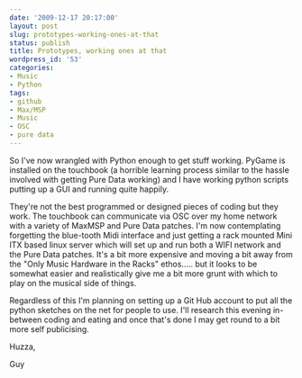 ```yaml
---
date: '2009-12-17 20:17:00'
layout: post
slug: prototypes-working-ones-at-that
status: publish
title: Prototypes, working ones at that
wordpress_id: '53'
categories:
- Music
- Python
tags:
- github
- Max/MSP
- Music
- OSC
- pure data
---
```


So I've now wrangled with Python enough to get stuff working. PyGame is installed on the touchbook (a horrible learning process similar to the hassle involved with getting Pure Data working) and I have working python scripts putting up a GUI and running quite happily.

They're not the best programmed or designed pieces of coding but they work. The touchbook can communicate via OSC over my home network with a variety of MaxMSP and Pure Data patches. I'm now contemplating forgetting the blue-tooth Midi interface and just getting a rack mounted Mini ITX based linux server which will set up and run both a WIFI network and the Pure Data patches. It's a bit more expensive and moving a bit away from the "Only Music Hardware in the Racks" ethos..... but it looks to be somewhat easier and realistically give me a bit more grunt with which to play on the musical side of things.

Regardless of this I'm planning on setting up a Git Hub account to put all the python sketches on the net for people to use. I'll research this evening in-between coding and eating and once that's done I may get round to a bit more self publicising.

Huzza,

Guy
